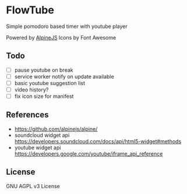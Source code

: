 FlowTube
========

Simple pomodoro based timer with youtube player 

Powered by [AlpineJS](https://github.com/alpinejs/alpine/)
Icons by Font Awesome

## Todo
- [ ] pause youtube on break
- [ ] service worker notify on update available
- [ ] basic youtube suggestion list
- [ ] video history?
- [ ] fix icon size for manifest

## References
- https://github.com/alpinejs/alpine/
- soundcloud widget api https://developers.soundcloud.com/docs/api/html5-widget#methods
- youtube widget api https://developers.google.com/youtube/iframe_api_reference

## License
GNU AGPL v3 License
